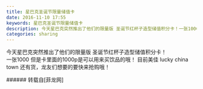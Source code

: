 ```yaml
---
title: 星巴克圣诞节限量储值卡
date: 2016-11-10 17:55
keywords: 星巴克圣诞节限量储值卡
description: 今天星巴克突然推出了他们的限量版 圣诞节红杯子造型储值积分卡！一张1000 但是卡里面的1000p是可以用来买饮品的哦！ 目前美佳 lucky china town 还有货，龙友们想要的要快来抢购哦！
categories: sharing
---
```

<td class="t_f" id="postmessage_424497">

今天星巴克突然推出了他们的限量版 圣诞节红杯子造型储值积分卡！<br/>
一张1000 但是卡里面的1000p是可以用来买饮品的哦！ 目前美佳 lucky china town 还有货，龙友们想要的要快来抢购哦！<br/>
<img alt="" border="0" class="zoom" data-cf-modified-2e59f69fa49cf692c324ed31-="" file="http://www.flw.ph/data/appbyme/upload/image/201611/10/djzhFTxVrOeH.jpg" id="aimg_mB0bS" lazyloadthumb="1" onclick="" onmouseover="" src="http://www.flw.ph/data/appbyme/upload/image/201611/10/djzhFTxVrOeH.jpg"/><br/>
</td>
###### 转载自[菲龙网]